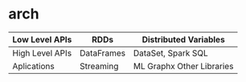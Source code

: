 # arch

| Low Level APIs  | RDDs       | Distributed Variables |
|-----------------|------------|-----------------------|
| High Level APIs | DataFrames | DataSet, Spark SQL    |
| Aplications     | Streaming  | ML  Graphx Other Libraries|

